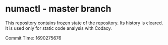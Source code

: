 # numactl - master branch

This repository contains frozen state of the repository.
Its history is cleared. It is used only for static code
analysis with Codacy.

Commit Time: 1690275676